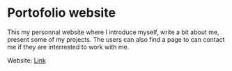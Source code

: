 # Portofolio website

This my personnal website where I introduce myself, write a bit about me, present some of my projects. The users can also find a page to can contact me if they are interrested to work with me.

Website: [Link](https://deft-banoffee-8f140b.netlify.app/)
